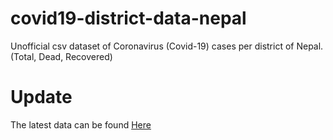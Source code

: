 # covid19-district-data-nepal
Unofficial csv dataset of Coronavirus (Covid-19) cases per district of Nepal. (Total, Dead, Recovered)

# Update 
The latest data can be found [Here](https://covid-dataset-by-bikram.herokuapp.com/CoronaNepal.csv)
